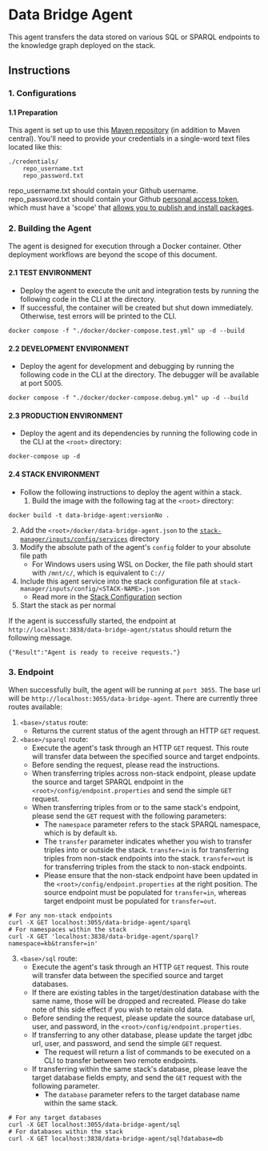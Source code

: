 # Data Bridge Agent
This agent transfers the data stored on various SQL or SPARQL endpoints to the knowledge graph deployed on the stack.

## Instructions
### 1. Configurations
#### 1.1 Preparation
This agent is set up to use this [Maven repository](https://maven.pkg.github.com/cambridge-cares/TheWorldAvatar/) (in addition to Maven central).
You'll need to provide  your credentials in a single-word text files located like this:
```
./credentials/
    repo_username.txt
    repo_password.txt
```
repo_username.txt should contain your Github username. repo_password.txt should contain your Github [personal access token](https://docs.github.com/en/github/authenticating-to-github/creating-a-personal-access-token),
which must have a 'scope' that [allows you to publish and install packages](https://docs.github.com/en/packages/working-with-a-github-packages-registry/working-with-the-apache-maven-registry#authenticating-to-github-packages).

### 2. Building the Agent
The agent is designed for execution through a Docker container. Other deployment workflows are beyond the scope of this document.

#### 2.1 **TEST ENVIRONMENT**
- Deploy the agent to execute the unit and integration tests by running the following code in the CLI at the <root> directory. 
- If successful, the container will be created but shut down immediately. Otherwise, test errors will be printed to the CLI.
```
docker compose -f "./docker/docker-compose.test.yml" up -d --build
```

#### 2.2 **DEVELOPMENT ENVIRONMENT**
- Deploy the agent for development and debugging by running the following code in the CLI at the directory. The debugger will be available at port 5005.
```
docker compose -f "./docker/docker-compose.debug.yml" up -d --build
```

#### 2.3 **PRODUCTION ENVIRONMENT**
- Deploy the agent and its dependencies by running the following code in the CLI at the `<root>` directory:
```
docker-compose up -d
```

#### 2.4 **STACK ENVIRONMENT**
- Follow the following instructions to deploy the agent within a stack.
  1) Build the image with the following tag at the `<root>` directory:
```
docker build -t data-bridge-agent:versionNo .
```
  2) Add the `<root>/docker/data-bridge-agent.json` to the [`stack-manager/inputs/config/services`](https://github.com/cambridge-cares/TheWorldAvatar/blob/main/Deploy/stacks/dynamic/stack-manager/inputs/config/services) directory
  3) Modify the absolute path of the agent's `config` folder to your absolute file path
     - For Windows users using WSL on Docker, the file path should start with `/mnt/c/`, which is equivalent to `C://`
  4) Include this agent service into the stack configuration file at `stack-manager/inputs/config/<STACK-NAME>.json`
     - Read more in the [Stack Configuration](https://github.com/cambridge-cares/TheWorldAvatar/tree/main/Deploy/stacks/dynamic/stack-manager) section
  5) Start the stack as per normal

If the agent is successfully started, the endpoint at `http://localhost:3838/data-bridge-agent/status` should return the following message.
```
{"Result":"Agent is ready to receive requests."}
```

### 3. Endpoint
When successfully built, the agent will be running at `port 3055`. The base url will be `http://localhost:3055/data-bridge-agent`.
There are currently three routes available:

1. `<base>/status` route:
   - Returns the current status of the agent through an HTTP `GET` request.
2. `<base>/sparql` route:
    - Execute the agent's task through an HTTP `GET` request. This route will transfer data between the specified source and target endpoints.
    - Before sending the request, please read the instructions.
    - When transferring triples across non-stack endpoint, please update the source and target SPARQL endpoint in the `<root>/config/endpoint.properties` and send the simple `GET` request.
    - When transferring triples from or to the same stack's endpoint, please send the `GET` request with the following parameters:
      - The `namespace` parameter refers to the stack SPARQL namespace, which is by default `kb`.
      - The `transfer` parameter indicates whether you wish to transfer triples into or outside the stack. `transfer=in` is for transferring triples from non-stack endpoints into the stack. `transfer=out` is for transferring triples from the stack to non-stack endpoints.
      - Please ensure that the non-stack endpoint have been updated in the `<root>/config/endpoint.properties` at the right position. The source endpoint must be populated for `transfer=in`, whereas target endpoint must be populated for `transfer=out`. 
```
# For any non-stack endpoints
curl -X GET localhost:3055/data-bridge-agent/sparql
# For namespaces within the stack
curl -X GET 'localhost:3838/data-bridge-agent/sparql?namespace=kb&transfer=in'
```

3. `<base>/sql` route:
   - Execute the agent's task through an HTTP `GET` request. This route will transfer data between the specified source and target databases.
   - If there are existing tables in the target/destination database with the same name, those will be dropped and recreated. Please do take note of this side effect if you wish to retain old data.
   - Before sending the request, please update the source database url, user, and password, in the `<root>/config/endpoint.properties`.
   - If transferring to any other database, please update the target jdbc url, user, and password, and send the simple `GET` request.
     - The request will return a list of commands to be executed on a CLI to transfer between two remote endpoints.
   - If transferring within the same stack's database, please leave the target database fields empty, and send the `GET` request with the following parameter.
       - The `database` parameter refers to the target database name within the same stack.
```
# For any target databases
curl -X GET localhost:3055/data-bridge-agent/sql
# For databases within the stack
curl -X GET localhost:3838/data-bridge-agent/sql?database=db
```